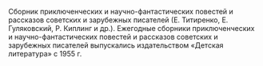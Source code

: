 <!--2016-12-24 13:57:38-->
Сборник приключенческих и научно-фантастических повестей и рассказов советских и зарубежных писателей (Е. Титиренко, Е. Гуляковский, Р. Киплинг и др.).
    Ежегодные сборники приключенческих и научно-фантастических повестей и рассказов советских и зарубежных писателей выпускались издательством «Детская литература» с 1955 г.